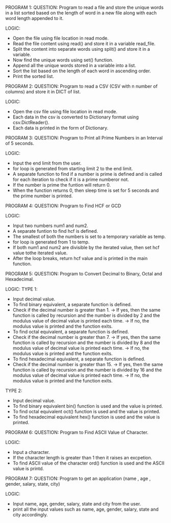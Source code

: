 PROGRAM 1:
QUESTION:
Program to read a file and store the unique words in a list sorted based on the length of word in a new file along with each word length appended to it.

LOGIC:
* Open the file using file location in read mode.
* Read the file content using read() and store it in a variable read_file.
* Split the content into separate words using split() and store it in a variable.
* Now find the unique words using set() function.
* Append all the unique words stored in a variable into a list.
* Sort the list based on the length of each word in ascending order.
* Print the sorted list.


PROGRAM 2:
QUESTION:
Program to read a CSV (CSV with n number of columns) and store it in DICT of list.

LOGIC:
* Open the csv file using file location in read mode.
* Each data in the csv is converted to Dictionary format using csv.DictReader().
* Each data is printed in the form of Dictionary.


PROGRAM 3:
QUESTION:
Program to Print all Prime Numbers in an Interval of 5 seconds.

LOGIC:
* Input the end limit from the user.
* for loop is generated from starting limit 2 to the end limit.
* A separate function to find if a number is prime is defined and is called for each iteration to check if it is a prime numberor not.
* If the number is prime the funtion will return 0.
* When the function returns 0, then sleep time is set for 5 seconds and the prime number is printed.


PROGRAM 4:
QUESTION:
Program to Find HCF or GCD

LOGIC:
* Input two numbers num1 and num2.
* A separate funtion to find hcf is defined.
* The smallest of both the numbers is set to a temporary variable as temp.
* for loop is generated from 1 to temp.
* If both num1 and num2 are divisible by the iterated value, then set hcf value tothe iterated value.
* After the loop breaks, return hcf value and is printed in the main function.


PROGRAM 5:
QUESTION:
Program to Convert Decimal to Binary, Octal and Hexadecimal.

LOGIC: 
TYPE 1:
* Input decimal value.
* To find binary equivalent, a separate function is defined.
* Check if the decimal number is greater than 1.
    -> If yes, then the same function is called by recursion and the number is divided by 2 and the modulus value of decimal value is printed each time.
    -> If no, the modulus value is printed and the function exits.
* To find octal equivalent, a separate function is defined.
* Check if the decimal number is greater than 7.
    -> If yes, then the same function is called by recursion and the number is divided by 8 and the modulus value of decimal value is printed each time.
    -> If no, the modulus value is printed and the function exits.
* To find hexadecimal equivalent, a separate function is defined.
* Check if the decimal number is greater than 15.
    -> If yes, then the same function is called by recursion and the number is divided by 16 and the modulus value of decimal value is printed each time.
    -> If no, the modulus value is printed and the function exits.

TYPE 2:
* Input decimal value.
* To find binary equivalent bin() function is used and the value is printed.
* To find octal equivalent oct() function is used and the value is printed.
* To find hexadecimal equivalent hex() function is used and the value is printed.


PROGRAM 6:
QUESTION:
Program to Find ASCII Value of Character.

LOGIC:
* Input a character.
* If the character length is greater than 1 then it raises an excpetion.
* To find ASCII value of the character ord() function is used and the ASCII value is printd.


PROGRAM 7:
QUESTION:
Program to get an application (name , age , gender, salary, state, city)

LOGIC:
* Input name, age, gender, salary, state and city from the user.
* print all the input values such as name, age, gender, salary, state and city accordingly.
